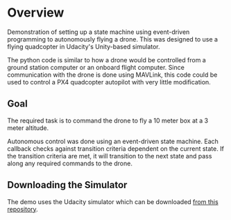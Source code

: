 # Overview
Demonstration of setting up a state machine using event-driven programming to autonomously flying a drone. This was designed to use a flying quadcopter in Udacity's Unity-based simulator. 

The python code is similar to how a drone would be controlled from a ground station computer or an onboard flight computer. Since communication with the drone is done using MAVLink, this code could be used to control a PX4 quadcopter autopilot with very little modification.

## Goal
The required task is to command the drone to fly a 10 meter box at a 3 meter altitude. 

Autonomous control was done using an event-driven state machine. Each callback checks against transition criteria dependent on the current state. If the transition criteria are met, it will transition to the next state and pass along any required commands to the drone.

## Downloading the Simulator
The demo uses the Udacity simulator which can be downloaded [from this repository](https://github.com/udacity/FCND-Simulator-Releases/releases).






